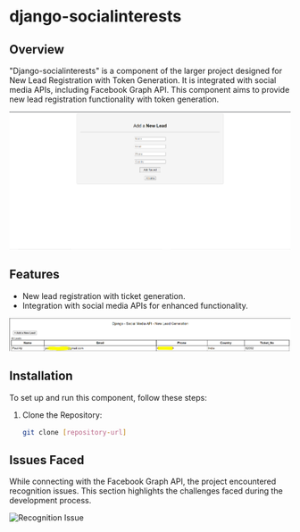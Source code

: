 # django-socialinterests

## Overview

"Django-socialinterests" is a component of the larger project designed for New Lead Registration with Token Generation. It is integrated with social media APIs, including Facebook Graph API. This component aims to provide new lead registration functionality with token generation.

![Project Image](./images/5newleadregistration.png)

## Features

- New lead registration with ticket generation.
- Integration with social media APIs for enhanced functionality.

![Token Image](./images/11withticket.png)

## Installation

To set up and run this component, follow these steps:

1. Clone the Repository:
   ```bash
   git clone [repository-url]

## Issues Faced

While connecting with the Facebook Graph API, the project encountered recognition issues. This section highlights the challenges faced during the development process.

![Recognition Issue](./images/10djangorecognitionissue.png)
